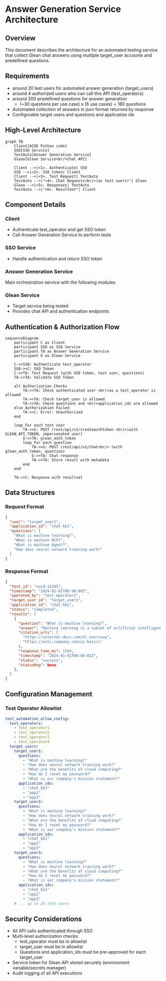 # Answer Generation Service Architecture

## Overview
This document describes the architecture for an automated testing service that collect Glean chat answers using multiple target_user accounts and predefined questions.

## Requirements
- around 20 test users for automated answer generation (target_users)
- around 4 authorized users who can call this API (test_operators)
- around 200 predefined questions for answer generation
  - (~30 questions per use case) x (6 use cases) = 180 questions
- Automated collection of answers in json format returned by response
- Configurable target users and questions and application ids

## High-Level Architecture

```mermaid
graph TB
    Client[ACOE Python code]
    SSO[SSO Service]
    TestAuto[Answer Generation Service]
    Glean[Glean Service<br/>Chat API]
    
    Client -->|<1>. Authenticate| SSO
    SSO -->|<2>. SSO token| Client
    Client -->|<3>. Test Request| TestAuto
    TestAuto -->|"<4>. Chat Requests<br/>(as test users)"| Glean
    Glean -->|<5>. Responses| TestAuto
    TestAuto -->|"<6>. ResultSet"| Client
```

## Component Details

### Client
- Authenticate test_operator and get SSO token
- Call Answer Generation Service to perform tests

### SSO Service
- Handle authentication and return SSO token

### Answer Generation Service
Main orchestration service with the following modules

### Glean Service
- Target service being tested
- Provides chat API and authentication endpoints

## Authentication & Authorization Flow

```mermaid
sequenceDiagram
    participant C as Client
    participant SSO as SSO Service
    participant TA as Answer Generation Service
    participant G as Glean Service
    
    C->>SSO: Authenticate test_operator
    SSO->>C: SSO Token
    C->>TA: Test Request (with SSO token, test user, questions)
    TA->>TA: Validate SSO Token
    
    alt Authorization Checks
        TA->>TA: Check authenticated user <br/>as a test_operator is allowed
        TA->>TA: Check target_user is allowed
        TA->>TA: Check questions and <br/>application_ids are allowed
    else Authorization Failed
        TA->>C: Error: Unauthorized
    end
    
    loop For each test user
        TA->>G: POST /rest/api/v1/createauthtoken <br/>(with GLEAN_API_TOKEN, impersonated user)
        G->>TA: glean_auth_token
        loop For each question
            TA->>G: POST /rest/api/v1/chat<br/> (with glean_auth_token, question)
            G->>TA: Chat response
            TA->>TA: Store result with metadata
        end
    end

    TA->>C: Response with resultset
```

## Data Structures

### Request Format
```json
{
  "user": "target_user1",
  "application_id": "chat_kb1",
  "questions": [
    "What is machine learning?",
    "What is machine MCP?",
    "What is machine Agent?",
    "How does neural network training work?"
  ]
}
```

### Response Format
```json
{
  "test_id": "uuid-12345",
  "timestamp": "2024-01-01T00:00:00Z",
  "operated_by": "test_operator1",
  "target_user_id": "target_user1",
  "application_id": "chat_kb1",
  "status": "completed",
  "results": [
    {
      "question": "What is machine learning?",
      "answer": "Machine learning is a subset of artificial intelligence...",
      "citation_urls": [
        "https://internal-docs.com/ml-overview",
        "https://wiki.company.com/ai-basics"
      ],
      "response_time_ms": 1500,
      "timestamp": "2024-01-01T00:00:01Z",
      "status": "success",
      "statusMsg": None
    },
  ]
}
```

## Configuration Management

### Test Operator Allowlist
```yaml
test_automation_allow_config:
  test_operators:
    - test_operator1
    - test_operator2
    - test_operator3
    - test_operator4
  target_users:
    target_user1:
      questions:
        - "What is machine learning?"
        - "How does neural network training work?"
        - "What are the benefits of cloud computing?"
        - "How do I reset my password?"
        - "What is our company's mission statement?"
      application_ids:
        - "chat_kb1"
        - "app2"
        - "app3"
    target_user2:
      questions:
        - "What is machine learning?"
        - "How does neural network training work?"
        - "What are the benefits of cloud computing?"
        - "How do I reset my password?"
        - "What is our company's mission statement?"
      application_ids:
        - "chat_kb1"
        - "app2"
        - "app3"
    target_user3:
      questions:
        - "What is machine learning?"
        - "How does neural network training work?"
        - "What are the benefits of cloud computing?"
        - "How do I reset my password?"
        - "What is our company's mission statement?"
      application_ids:
        - "chat_kb1"
        - "app2"
        - "app3"
    # ... up to 20 test users
```

## Security Considerations
- All API calls authenticated through SSO
- Multi-level authorization checks:
  - test_operator must be in allowlist
  - target_user must be in allowlist
  - Questions and application_ids must be pre-approved for each target_user
- Service token for Glean API stored securely (environment variable/secrets manager)
- Audit logging of all API executions
